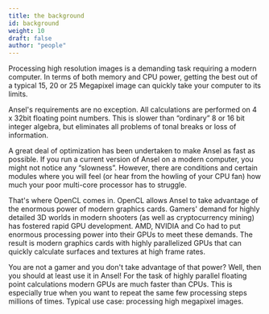 ```yaml
---
title: the background
id: background
weight: 10
draft: false
author: "people"
---
```


Processing high resolution images is a demanding task requiring a modern computer. In terms of both memory and CPU power, getting the best out of a typical 15, 20 or 25 Megapixel image can quickly take your computer to its limits.

Ansel's requirements are no exception. All calculations are performed on 4 x 32bit floating point numbers. This is slower than “ordinary” 8 or 16 bit integer algebra, but eliminates all problems of tonal breaks or loss of information.

A great deal of optimization has been undertaken to make Ansel as fast as possible. If you run a current version of Ansel on a modern computer, you might not notice any “slowness”. However, there are conditions and certain modules where you will feel (or hear from the howling of your CPU fan) how much your poor multi-core processor has to struggle.

That's where OpenCL comes in. OpenCL allows Ansel to take advantage of the enormous power of modern graphics cards. Gamers' demand for highly detailed 3D worlds in modern shooters (as well as cryptocurrency mining) has fostered rapid GPU development. AMD, NVIDIA and Co had to put enormous processing power into their GPUs to meet these demands. The result is modern graphics cards with highly parallelized GPUs that can quickly calculate surfaces and textures at high frame rates.

You are not a gamer and you don't take advantage of that power? Well, then you should at least use it in Ansel! For the task of highly parallel floating point calculations modern GPUs are much faster than CPUs. This is especially true when you want to repeat the same few processing steps millions of times. Typical use case: processing high megapixel images.
